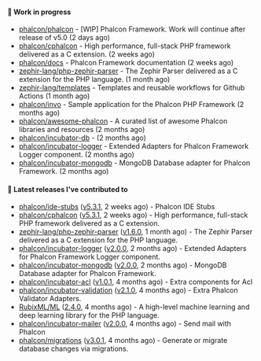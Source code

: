 #### :wrench: Work in progress

- [phalcon/phalcon](https://github.com/phalcon/phalcon) - [WIP] Phalcon Framework. Work will continue after release of v5.0 (2 days ago)
- [phalcon/cphalcon](https://github.com/phalcon/cphalcon) - High performance, full-stack PHP framework delivered as a C extension. (2 weeks ago)
- [phalcon/docs](https://github.com/phalcon/docs) - Phalcon Framework documentation (2 weeks ago)
- [zephir-lang/php-zephir-parser](https://github.com/zephir-lang/php-zephir-parser) - The Zephir Parser delivered as a C extension for the PHP language. (1 month ago)
- [zephir-lang/templates](https://github.com/zephir-lang/templates) - Templates and reusable workflows for Github Actions (1 month ago)
- [phalcon/invo](https://github.com/phalcon/invo) - Sample application for the Phalcon PHP Framework (2 months ago)
- [phalcon/awesome-phalcon](https://github.com/phalcon/awesome-phalcon) - A curated list of awesome Phalcon libraries and resources (2 months ago)
- [phalcon/incubator-db](https://github.com/phalcon/incubator-db) -  (2 months ago)
- [phalcon/incubator-logger](https://github.com/phalcon/incubator-logger) - Extended Adapters for Phalcon Framework Logger component. (2 months ago)
- [phalcon/incubator-mongodb](https://github.com/phalcon/incubator-mongodb) - MongoDB Database adapter for Phalcon Framework. (2 months ago)

#### :pushpin: Latest releases I've contributed to

- [phalcon/ide-stubs](https://github.com/phalcon/ide-stubs) ([v5.3.1](https://github.com/phalcon/ide-stubs/releases/tag/v5.3.1), 2 weeks ago) - Phalcon IDE Stubs
- [phalcon/cphalcon](https://github.com/phalcon/cphalcon) ([v5.3.1](https://github.com/phalcon/cphalcon/releases/tag/v5.3.1), 2 weeks ago) - High performance, full-stack PHP framework delivered as a C extension.
- [zephir-lang/php-zephir-parser](https://github.com/zephir-lang/php-zephir-parser) ([v1.6.0](https://github.com/zephir-lang/php-zephir-parser/releases/tag/v1.6.0), 1 month ago) - The Zephir Parser delivered as a C extension for the PHP language.
- [phalcon/incubator-logger](https://github.com/phalcon/incubator-logger) ([v2.0.0](https://github.com/phalcon/incubator-logger/releases/tag/v2.0.0), 2 months ago) - Extended Adapters for Phalcon Framework Logger component.
- [phalcon/incubator-mongodb](https://github.com/phalcon/incubator-mongodb) ([v2.0.0](https://github.com/phalcon/incubator-mongodb/releases/tag/v2.0.0), 2 months ago) - MongoDB Database adapter for Phalcon Framework.
- [phalcon/incubator-acl](https://github.com/phalcon/incubator-acl) ([v1.0.1](https://github.com/phalcon/incubator-acl/releases/tag/v1.0.1), 4 months ago) - Extra components for Acl
- [phalcon/incubator-validation](https://github.com/phalcon/incubator-validation) ([v2.1.0](https://github.com/phalcon/incubator-validation/releases/tag/v2.1.0), 4 months ago) - Extra Phalcon Validator Adapters. 
- [RubixML/ML](https://github.com/RubixML/ML) ([2.4.0](https://github.com/RubixML/ML/releases/tag/2.4.0), 4 months ago) - A high-level machine learning and deep learning library for the PHP language.
- [phalcon/incubator-mailer](https://github.com/phalcon/incubator-mailer) ([v2.0.0](https://github.com/phalcon/incubator-mailer/releases/tag/v2.0.0), 4 months ago) - Send mail with Phalcon
- [phalcon/migrations](https://github.com/phalcon/migrations) ([v3.0.1](https://github.com/phalcon/migrations/releases/tag/v3.0.1), 4 months ago) - Generate or migrate database changes via migrations.
